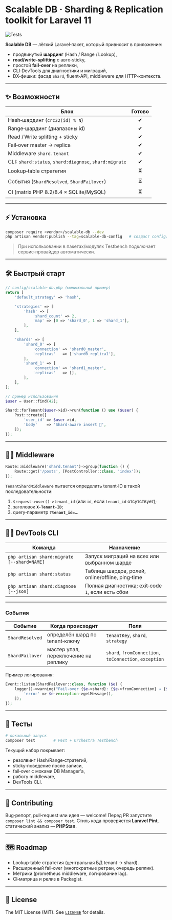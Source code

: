 # Scalable DB · Sharding & Replication toolkit for Laravel 11

![Tests](https://github.com/morozmkhl/scalable-db/actions/workflows/ci.yml/badge.svg)

<!-- CI badge (добавится после настройки GitHub Actions) -->

<!-- ![Tests](https://github.com/<vendor>/scalable-db/actions/workflows/ci.yml/badge.svg) -->

**Scalable DB** — лёгкий Laravel‑пакет, который привносит в приложение:

* продвинутый **шардинг** (Hash / Range / Lookup),
* **read/write‑splitting** с авто‑sticky,
* простой **fail‑over** на реплики,
* CLI‑DevTools для диагностики и миграций,
* DX‑фишки: фасад `Shard`, fluent‑API, middleware для HTTP‑контекста.

---

## ✨ Возможности

| Блок                                                   | Готово |
| ------------------------------------------------------ | :----: |
| Hash‑шардинг (`crc32(id) % N`)                         |    ✔   |
| Range‑шардинг (диапазоны id)                           |    ✔   |
| Read / Write splitting + sticky                        |    ✔   |
| Fail‑over master → replica                             |    ✔   |
| Middleware `shard.tenant`                              |    ✔   |
| CLI: `shard:status`, `shard:diagnose`, `shard:migrate` |    ✔   |
| Lookup‑table стратегия                                 |    ⏳   |
| События (`ShardResolved`, `ShardFailover`)             |    ⏳   |
| CI (matrix PHP 8.2/8.4 × SQLite/MySQL)                 |    ⏳   |

---

## ⚡ Установка

```bash
composer require <vendor>/scalable-db --dev
php artisan vendor:publish --tag=scalable-db-config   # создаст config/scalable-db.php
```

> При использовании в пакетах/модулях Testbench подключает сервис‑провайдер автоматически.

---

## 🛠️ Быстрый старт

```php
// config/scalable-db.php (минимальный пример)
return [
    'default_strategy' => 'hash',

    'strategies' => [
        'hash' => [
            'shard_count' => 2,
            'map' => [0 => 'shard_0', 1 => 'shard_1'],
        ],
    ],

    'shards' => [
        'shard_0' => [
            'connection' => 'shard0_master',
            'replicas'   => ['shard0_replica1'],
        ],
        'shard_1' => [
            'connection' => 'shard1_master',
            'replicas'   => [],
        ],
    ],
];
```

```php
// пример использования
$user = User::find(42);

Shard::forTenant($user->id)->run(function () use ($user) {
    Post::create([
        'user_id' => $user->id,
        'body'    => 'Shard‑aware insert 🚀',
    ]);
});
```

---

## 🏃‍♀️ Middleware

```php
Route::middleware('shard.tenant')->group(function () {
    Route::get('/posts', [PostController::class, 'index']);
});
```

`TenantShardMiddleware` пытается определить tenant‑ID в такой последовательности:

1. `$request->user()->tenant_id` (или `id`, если `tenant_id` отсутствует);
2. заголовок **`X-Tenant-ID`**;
3. query‑параметр **`?tenant_id=…`**.

---

## 👩‍💻 DevTools CLI

| Команда                                    | Назначение                                        |
| ------------------------------------------ | ------------------------------------------------- |
| `php artisan shard:migrate [--shard=NAME]` | Запуск миграций на всех или выбранном шарде       |
| `php artisan shard:status`                 | Таблица шардов, ролей, online/offline, ping‑time  |
| `php artisan shard:diagnose [--json]`      | Полная диагностика; exit‑code `1`, если есть сбои |

---

### События

| Событие | Когда происходит | Поля |
|---------|------------------|------|
| `ShardResolved` | определён шард по tenant‑ключу | `tenantKey`, `shard`, `strategy` |
| `ShardFailover` | мастер упал, переключение на реплику | `shard`, `fromConnection`, `toConnection`, `exception` |

Пример логирования:

```php
Event::listen(ShardFailover::class, function ($e) {
    logger()->warning("Fail‑over {$e->shard}: {$e->fromConnection} → {$e->toConnection}", [
        'error' => $e->exception->getMessage(),
    ]);
});
```

---

## 🧪 Тесты

```bash
# локальный запуск
composer test        # Pest + Orchestra Testbench
```

Текущий набор покрывает:

* резолвинг Hash/Range‑стратегий,
* sticky‑поведение после записи,
* fail‑over с моками DB Manager’а,
* работу middleware,
* DevTools CLI.

---

## 🤝 Contributing

Bug‑репорт, pull‑request или идея — welcome!
Перед PR запустите `composer lint && composer test`.
Стиль кода проверяется **Laravel Pint**, статический анализ — **PHPStan**.

---

## 🗺️ Roadmap

* Lookup‑table стратегия (центральная БД tenant → shard).
* Расширенный fail‑over (многократные ретраи, очередь реплик).
* Метрики (prometheus middleware, логирование lag).
* CI‑матрица и релиз в Packagist.

---

## 📄 License

The MIT License (MIT). See [`LICENSE`](LICENSE) for details.
